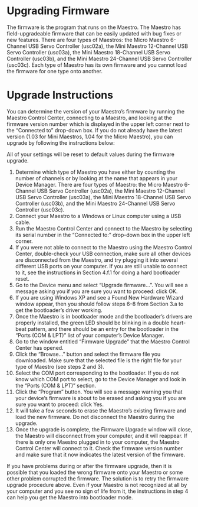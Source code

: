 # Upgrading Firmware

The firmware is the program that runs on the Maestro. The Maestro has field-upgradeable firmware that can be easily updated with bug fixes or new features. There are four types of Maestros: the Micro Maestro 6-Channel USB Servo Controller (usc02a), the Mini Maestro 12-Channel USB Servo Controller (usc03a), the Mini Maestro 18-Channel USB Servo Controller (usc03b), and the Mini Maestro 24-Channel USB Servo Controller (usc03c). Each type of Maestro has its own firmware and you cannot load the firmware for one type onto another.

# Upgrade Instructions

You can determine the version of your Maestro’s firmware by running the Maestro Control Center, connecting to a Maestro, and looking at the firmware version number which is displayed in the upper left corner next to the “Connected to” drop-down box. If you do not already have the latest version (1.03 for Mini Maestros, 1.04 for the Micro Maestro), you can upgrade by following the instructions below:

All of your settings will be reset to default values during the firmware upgrade.

1. Determine which type of Maestro you have either by counting the number of channels or by looking at the name that appears in your Device Manager. There are four types of Maestro: the Micro Maestro 6-Channel USB Servo Controller (usc02a), the Mini Maestro 12-Channel USB Servo Controller (usc03a), the Mini Maestro 18-Channel USB Servo Controller (usc03b), and the Mini Maestro 24-Channel USB Servo Controller (usc03c).
2. Connect your Maestro to a Windows or Linux computer using a USB cable.
3. Run the Maestro Control Center and connect to the Maestro by selecting its serial number in the “Connected to:” drop-down box in the upper left corner.
4. If you were not able to connect to the Maestro using the Maestro Control Center, double-check your USB connection, make sure all other devices are disconnected from the Maestro, and try plugging it into several different USB ports on your computer. If you are still unable to connect to it, see the instructions in Section 4.f.1 for doing a hard bootloader reset.
5. Go to the Device menu and select “Upgrade firmware…”. You will see a message asking you if you are sure you want to proceed: click OK.
6. If you are using Windows XP and see a Found New Hardware Wizard window appear, then you should follow steps 6–8 from Section 3.a to get the bootloader’s driver working.
7. Once the Maestro is in bootloader mode and the bootloader’s drivers are properly installed, the green LED should be blinking in a double heart-beat pattern, and there should be an entry for the bootloader in the “Ports (COM & LPT)” list of your computer’s Device Manager.
8. Go to the window entitled “Firmware Upgrade” that the Maestro Control Center has opened.
9. Click the “Browse…” button and select the firmware file you downloaded. Make sure that the selected file is the right file for your type of Maestro (see steps 2 and 3).
10. Select the COM port corresponding to the bootloader. If you do not know which COM port to select, go to the Device Manager and look in the “Ports (COM & LPT)” section.
11. Click the “Program” button. You will see a message warning you that your device’s firmware is about to be erased and asking you if you are sure you want to proceed: click Yes.
12. It will take a few seconds to erase the Maestro’s existing firmware and load the new firmware. Do not disconnect the Maestro during the upgrade.
13. Once the upgrade is complete, the Firmware Upgrade window will close, the Maestro will disconnect from your computer, and it will reappear. If there is only one Maestro plugged in to your computer, the Maestro Control Center will connect to it. Check the firmware version number and make sure that it now indicates the latest version of the firmware.

If you have problems during or after the firmware upgrade, then it is possible that you loaded the wrong firmware onto your Maestro or some other problem corrupted the firmware. The solution is to retry the firmware upgrade procedure above. Even if your Maestro is not recognized at all by your computer and you see no sign of life from it, the instructions in step 4 can help you get the Maestro into bootloader mode. 